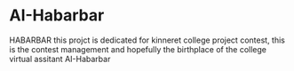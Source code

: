 # AI-Habarbar

HABARBAR
this projct is dedicated for kinneret college project contest, this is the contest management and hopefully the birthplace of the college virtual assitant AI-Habarbar
